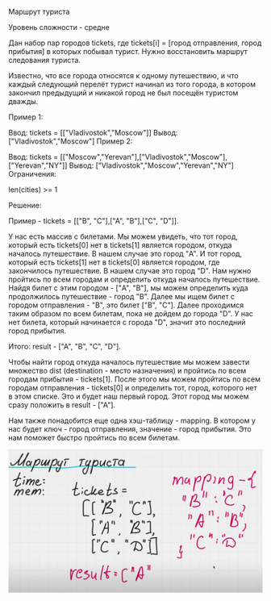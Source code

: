 Маршрут туриста

Уровень сложности - средне

Дан набор пар городов tickets, где tickets[i] = [город отправления, город прибытия] в которых побывал турист. Нужно восстановить маршрут следования туриста.

Известно, что все города относятся к одному путешествию, и что каждый следующий перелёт турист начинал из того города, в котором закончил предыдущий и никакой город не был посещён туристом дважды.

Пример 1:

Ввод: tickets = [["Vladivostok","Moscow"]]
Вывод: ["Vladivostok","Moscow"]
Пример 2:

Ввод: tickets = [["Moscow","Yerevan"],["Vladivostok","Moscow"],["Yerevan","NY"]]
Вывод: ["Vladivostok","Moscow","Yerevan","NY"]
Ограничения:

len(cities) >= 1

Решение:

Пример - tickets = [["B", "C"],["A", "B"],["C", "D"]].

У нас есть массив с билетами. 
Мы можем увидеть, что тот город, который есть tickets[0] нет в tickets[1] является городом, откуда началось путешествие. В нашем случае это город "A".
И тот город, который есть tickets[1] нет в tickets[0] является городом, где закончилось путешествие. В нашем случае это город "D".
Нам нужно пройтись по всем городам и определить откуда началось путешествие. Найдя билет с этим городом - ["A", "B"], мы можем определить куда продолжилось путешествие - город "B". Далее мы ищем билет с городом отправления - "B", это билет ["B", "C"]. Далее проходимся таким образом по всем билетам, пока не дойдем до города "D". У нас нет билета, который начинается с города "D", значит это последний город прибытия.

Итого: result - ["A", "B", "C", "D"].

Чтобы найти город откуда началось путешествие мы можем завести множество dist (destination - место назначения) и пройтись по всем городам прибытия - tickets[1]. После этого мы можем пройтись по всем городам отправления - tickets[0] и определить тот, город, которого нет в этом списке. Это и будет наш первый город. Этот город мы можем сразу положить в result - ["A"].

Нам также понадобится еще одна хэш-таблицу - mapping. В котором у нас будет ключ - город отправления, значение - город прибытия. Это нам поможет быстро пройтись по всем билетам.

![3](images/3.png)
